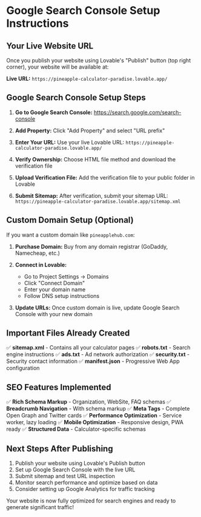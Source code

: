 # Google Search Console Setup Instructions

## Your Live Website URL
Once you publish your website using Lovable's "Publish" button (top right corner), your website will be available at:

**Live URL:** `https://pineapple-calculator-paradise.lovable.app/`

## Google Search Console Setup Steps

1. **Go to Google Search Console:** https://search.google.com/search-console

2. **Add Property:** Click "Add Property" and select "URL prefix"

3. **Enter Your URL:** Use your live Lovable URL: `https://pineapple-calculator-paradise.lovable.app/`

4. **Verify Ownership:** Choose HTML file method and download the verification file

5. **Upload Verification File:** Add the verification file to your public folder in Lovable

6. **Submit Sitemap:** After verification, submit your sitemap URL:
   `https://pineapple-calculator-paradise.lovable.app/sitemap.xml`

## Custom Domain Setup (Optional)

If you want a custom domain like `pineapplehub.com`:

1. **Purchase Domain:** Buy from any domain registrar (GoDaddy, Namecheap, etc.)

2. **Connect in Lovable:** 
   - Go to Project Settings → Domains
   - Click "Connect Domain"
   - Enter your domain name
   - Follow DNS setup instructions

3. **Update URLs:** Once custom domain is live, update Google Search Console with your new domain

## Important Files Already Created

✅ **sitemap.xml** - Contains all your calculator pages
✅ **robots.txt** - Search engine instructions
✅ **ads.txt** - Ad network authorization
✅ **security.txt** - Security contact information
✅ **manifest.json** - Progressive Web App configuration

## SEO Features Implemented

✅ **Rich Schema Markup** - Organization, WebSite, FAQ schemas
✅ **Breadcrumb Navigation** - With schema markup
✅ **Meta Tags** - Complete Open Graph and Twitter cards
✅ **Performance Optimization** - Service worker, lazy loading
✅ **Mobile Optimization** - Responsive design, PWA ready
✅ **Structured Data** - Calculator-specific schemas

## Next Steps After Publishing

1. Publish your website using Lovable's Publish button
2. Set up Google Search Console with the live URL
3. Submit sitemap and test URL inspection
4. Monitor search performance and optimize based on data
5. Consider setting up Google Analytics for traffic tracking

Your website is now fully optimized for search engines and ready to generate significant traffic!